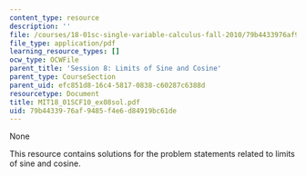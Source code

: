 ```yaml
---
content_type: resource
description: ''
file: /courses/18-01sc-single-variable-calculus-fall-2010/79b4433976af9485f4e6d84919bc61de_MIT18_01SCF10_ex08sol.pdf
file_type: application/pdf
learning_resource_types: []
ocw_type: OCWFile
parent_title: 'Session 8: Limits of Sine and Cosine'
parent_type: CourseSection
parent_uid: efc851d8-16c4-5817-0838-c60287c6388d
resourcetype: Document
title: MIT18_01SCF10_ex08sol.pdf
uid: 79b44339-76af-9485-f4e6-d84919bc61de
---
```

None

This resource contains solutions for the problem statements related to limits of sine and cosine.